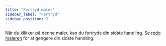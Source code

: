 ```yaml
---
title: "Fortryd maler"
sidebar_label: "Fortryd"
sidebar_position: 2
---
```


Når du klikker på denne maler, kan du fortryde din sidste handling. Se [redo maleren](redo) for at gengøre din sidste handling.
